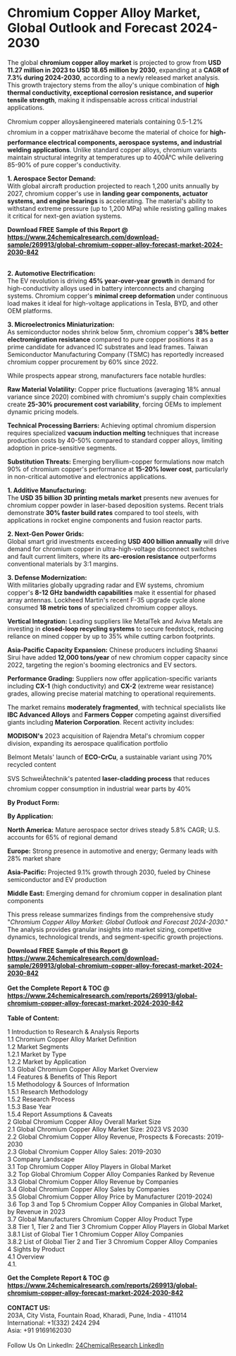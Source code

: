 <h1>Chromium Copper Alloy Market, Global Outlook and Forecast 2024-2030</h1><p>The global <strong>chromium copper alloy market</strong> is projected to grow from <strong>USD 11.27 million in 2023 to USD 18.65 million by 2030</strong>, expanding at a <strong>CAGR of 7.3% during 2024-2030</strong>, according to a newly released market analysis. This growth trajectory stems from the alloy's unique combination of <strong>high thermal conductivity, exceptional corrosion resistance, and superior tensile strength</strong>, making it indispensable across critical industrial applications.</p><p>Chromium copper alloysâengineered materials containing 0.5-1.2% chromium in a copper matrixâhave become the material of choice for <strong>high-performance electrical components, aerospace systems, and industrial welding applications</strong>. Unlike standard copper alloys, chromium variants maintain structural integrity at temperatures up to 400Â°C while delivering 85-90% of pure copper's conductivity.</p><p><strong>1. Aerospace Sector Demand:</strong><br>
With global aircraft production projected to reach 1,200 units annually by 2027, chromium copper's use in <strong>landing gear components, actuator systems, and engine bearings</strong> is accelerating. The material's ability to withstand extreme pressure (up to 1,200 MPa) while resisting galling makes it critical for next-gen aviation systems.</p><div><b>Download FREE Sample of this Report @ 
            <a href="https://www.24chemicalresearch.com/download-sample/269913/global-chromium-copper-alloy-forecast-market-2024-2030-842">
            https://www.24chemicalresearch.com/download-sample/269913/global-chromium-copper-alloy-forecast-market-2024-2030-842</a></b></div><br><p><strong>2. Automotive Electrification:</strong><br>
The EV revolution is driving <strong>45% year-over-year growth</strong> in demand for high-conductivity alloys used in battery interconnects and charging systems. Chromium copper's <strong>minimal creep deformation</strong> under continuous load makes it ideal for high-voltage applications in Tesla, BYD, and other OEM platforms.</p><p><strong>3. Microelectronics Miniaturization:</strong><br>
As semiconductor nodes shrink below 5nm, chromium copper's <strong>38% better electromigration resistance</strong> compared to pure copper positions it as a prime candidate for advanced IC substrates and lead frames. Taiwan Semiconductor Manufacturing Company (TSMC) has reportedly increased chromium copper procurement by 60% since 2022.</p><p>While prospects appear strong, manufacturers face notable hurdles:</p><p><strong>Raw Material Volatility:</strong> Copper price fluctuations (averaging 18% annual variance since 2020) combined with chromium's supply chain complexities create <strong>25-30% procurement cost variability</strong>, forcing OEMs to implement dynamic pricing models.</p><p><strong>Technical Processing Barriers:</strong> Achieving optimal chromium dispersion requires specialized <strong>vacuum induction melting</strong> techniques that increase production costs by 40-50% compared to standard copper alloys, limiting adoption in price-sensitive segments.</p><p><strong>Substitution Threats:</strong> Emerging beryllium-copper formulations now match 90% of chromium copper's performance at <strong>15-20% lower cost</strong>, particularly in non-critical automotive and electronics applications.</p><p><strong>1. Additive Manufacturing:</strong><br>
The <strong>USD 35 billion 3D printing metals market</strong> presents new avenues for chromium copper powder in laser-based deposition systems. Recent trials demonstrate <strong>30% faster build rates</strong> compared to tool steels, with applications in rocket engine components and fusion reactor parts.</p><p><strong>2. Next-Gen Power Grids:</strong><br>
Global smart grid investments exceeding <strong>USD 400 billion annually</strong> will drive demand for chromium copper in ultra-high-voltage disconnect switches and fault current limiters, where its <strong>arc-erosion resistance</strong> outperforms conventional materials by 3:1 margins.</p><p><strong>3. Defense Modernization:</strong><br>
With militaries globally upgrading radar and EW systems, chromium copper's <strong>8-12 GHz bandwidth capabilities</strong> make it essential for phased array antennas. Lockheed Martin's recent F-35 upgrade cycle alone consumed <strong>18 metric tons</strong> of specialized chromium copper alloys.</p><p><strong>Vertical Integration:</strong> Leading suppliers like MetalTek and Aviva Metals are investing in <strong>closed-loop recycling systems</strong> to secure feedstock, reducing reliance on mined copper by up to 35% while cutting carbon footprints.</p><p><strong>Asia-Pacific Capacity Expansion:</strong> Chinese producers including Shaanxi Sirui have added <strong>12,000 tons/year</strong> of new chromium copper capacity since 2022, targeting the region's booming electronics and EV sectors.</p><p><strong>Performance Grading:</strong> Suppliers now offer application-specific variants including <strong>CX-1</strong> (high conductivity) and <strong>CX-2</strong> (extreme wear resistance) grades, allowing precise material matching to operational requirements.</p><p>The market remains <strong>moderately fragmented</strong>, with technical specialists like <strong>IBC Advanced Alloys</strong> and <strong>Farmers Copper</strong> competing against diversified giants including <strong>Materion Corporation</strong>. Recent activity includes:</p><p><strong>MODISON's</strong> 2023 acquisition of Rajendra Metal's chromium copper division, expanding its aerospace qualification portfolio</p><p>Belmont Metals' launch of <strong>ECO-CrCu</strong>, a sustainable variant using 70% recycled content</p><p>SVS SchweiÃtechnik's patented <strong>laser-cladding process</strong> that reduces chromium copper consumption in industrial wear parts by 40%</p><p><strong>By Product Form:</strong></p><p><strong>By Application:</strong></p><p><strong>North America:</strong> Mature aerospace sector drives steady 5.8% CAGR; U.S. accounts for 65% of regional demand</p><p><strong>Europe:</strong> Strong presence in automotive and energy; Germany leads with 28% market share</p><p><strong>Asia-Pacific:</strong> Projected 9.1% growth through 2030, fueled by Chinese semiconductor and EV production</p><p><strong>Middle East:</strong> Emerging demand for chromium copper in desalination plant components</p><p>This press release summarizes findings from the comprehensive study "<em>Chromium Copper Alloy Market: Global Outlook and Forecast 2024-2030</em>." The analysis provides granular insights into market sizing, competitive dynamics, technological trends, and segment-specific growth projections.</p><div><b>Download FREE Sample of this Report @ 
            <a href="https://www.24chemicalresearch.com/download-sample/269913/global-chromium-copper-alloy-forecast-market-2024-2030-842">
            https://www.24chemicalresearch.com/download-sample/269913/global-chromium-copper-alloy-forecast-market-2024-2030-842</a></b></div><br><div><b>Get the Complete Report & TOC @ 
            <a href="https://www.24chemicalresearch.com/reports/269913/global-chromium-copper-alloy-forecast-market-2024-2030-842">
            https://www.24chemicalresearch.com/reports/269913/global-chromium-copper-alloy-forecast-market-2024-2030-842</a></b></div><br>
            <b>Table of Content:</b><p>1 Introduction to Research & Analysis Reports<br />
    1.1 Chromium Copper Alloy Market Definition<br />
    1.2 Market Segments<br />
        1.2.1 Market by Type<br />
        1.2.2 Market by Application<br />
    1.3 Global Chromium Copper Alloy Market Overview<br />
    1.4 Features & Benefits of This Report<br />
    1.5 Methodology & Sources of Information<br />
        1.5.1 Research Methodology<br />
        1.5.2 Research Process<br />
        1.5.3 Base Year<br />
        1.5.4 Report Assumptions & Caveats<br />
2 Global Chromium Copper Alloy Overall Market Size<br />
    2.1 Global Chromium Copper Alloy Market Size: 2023 VS 2030<br />
    2.2 Global Chromium Copper Alloy Revenue, Prospects & Forecasts: 2019-2030<br />
    2.3 Global Chromium Copper Alloy Sales: 2019-2030<br />
3 Company Landscape<br />
    3.1 Top Chromium Copper Alloy Players in Global Market<br />
    3.2 Top Global Chromium Copper Alloy Companies Ranked by Revenue<br />
    3.3 Global Chromium Copper Alloy Revenue by Companies<br />
    3.4 Global Chromium Copper Alloy Sales by Companies<br />
    3.5 Global Chromium Copper Alloy Price by Manufacturer (2019-2024)<br />
    3.6 Top 3 and Top 5 Chromium Copper Alloy Companies in Global Market, by Revenue in 2023<br />
    3.7 Global Manufacturers Chromium Copper Alloy Product Type<br />
    3.8 Tier 1, Tier 2 and Tier 3 Chromium Copper Alloy Players in Global Market<br />
        3.8.1 List of Global Tier 1 Chromium Copper Alloy Companies<br />
        3.8.2 List of Global Tier 2 and Tier 3 Chromium Copper Alloy Companies<br />
4 Sights by Product<br />
    4.1 Overview<br />
        4.1.</p><div><b>Get the Complete Report & TOC @ 
            <a href="https://www.24chemicalresearch.com/reports/269913/global-chromium-copper-alloy-forecast-market-2024-2030-842">
            https://www.24chemicalresearch.com/reports/269913/global-chromium-copper-alloy-forecast-market-2024-2030-842</a></b></div><br><b>CONTACT US:</b><br>
            203A, City Vista, Fountain Road, Kharadi, Pune, India - 411014<br>
            International: +1(332) 2424 294<br>
            Asia: +91 9169162030 <br><br>
            Follow Us On LinkedIn: <a href="https://www.linkedin.com/company/24chemicalresearch/">24ChemicalResearch LinkedIn</a>